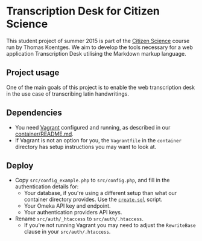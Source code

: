 Transcription Desk for Citizen Science
===

This student project of summer 2015 is part of the [Citizen Science](https://github.com/ThomasK81/CitizenScienceCourse) course run by Thomas Koentges.
We aim to develop the tools necessary for a web application Transcription Desk utilising the Markdown markup language.

Project usage
---
One of the main goals of this project is to enable the web transcription desk in the use case of transcribing latin handwritings.

Dependencies
---
* You need [Vagrant](https://www.vagrantup.com/) configured and running, as described in our [container/README.md](https://github.com/runjak/TranscriptionDesk/blob/master/container/README.md).
* If Vagrant is not an option for you, the ```Vagrantfile``` in the ```container``` directory has setup instructions you may want to look at.

Deploy
---
* Copy ```src/config_example.php``` to ```src/config.php```, and fill in the authentication details for:
    * Your database, if you're using a different setup than what our container directory provides.
      Use the [```create.sql```](https://github.com/runjak/TranscriptionDesk/blob/master/container/create.sql) script.
    * Your Omeka API key and endpoint.
    * Your authentication providers API keys.
* Rename ```src/auth/_htaccess``` to ```src/auth/.htaccess```.
    * If you're not running Vagrant you may need to adjust the ```RewriteBase``` clause in your ```src/auth/.htaccess```.
